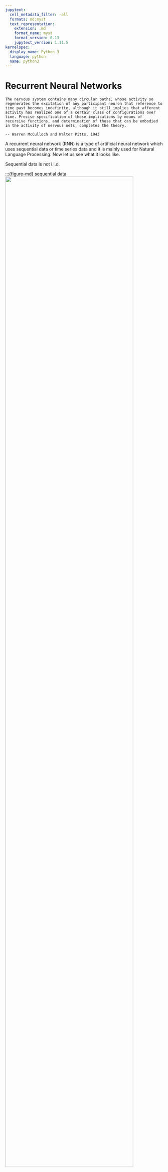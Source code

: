 ```yaml
---
jupytext:
  cell_metadata_filter: -all
  formats: md:myst
  text_representation:
    extension: .md
    format_name: myst
    format_version: 0.13
    jupytext_version: 1.11.5
kernelspec:
  display_name: Python 3
  language: python
  name: python3
---
```


# Recurrent Neural Networks


```{epigraph}
The nervous system contains many circular paths, whose activity so regenerates the excitation of any participant neuron that reference to time past becomes indefinite, although it still implies that afferent activity has realized one of a certain class of configurations over time. Precise specification of these implications by means of recursive functions, and determination of those that can be embodied in the activity of nervous nets, completes the theory.

-- Warren McCulloch and Walter Pitts, 1943
```


A recurrent neural network (RNN) is a type of artificial neural network which uses sequential data or time series data and it is mainly used for Natural Language Processing. Now let us see what it looks like.

Sequential data is not i.i.d.

:::{figure-md} sequential data
<img src="../../images/deep-learning/RNN/sequential_data.png" width="90%" class="bg-white mb-1">

sequential data
:::

And the RNNs use recurrent edge to update.

:::{figure-md} rnn1
<img src="../../images/deep-learning/RNN/rnn1.png" width="90%" class="bg-white mb-1">

RNN1
:::


If unroll over a sequence $(x_0,x_1,x_2)$

:::{figure-md} rnn2
<img src="../../images/deep-learning/RNN/rnn2.png" width="90%" class="bg-white mb-1">

RNN2
:::

Then, the input (w0,w1,...,wt) sequence of words ( 1-hot encoded ) and the output (w1,w2,...,wt+1) shifted sequence of words ( 1-hot encoded ) have the following relation.

:::{figure-md} rnn3
<img src="../../images/deep-learning/RNN/rnn3.png" width="90%" class="bg-white mb-1">

RNN3
:::

The input projection is $x_t = Emb(\omega_t) = E\omega_t$, the recurrent connection is $h_t = g(W^h h_t + x_t + b^h)$, and the output projection should be $y = softmax(W^o h_t + b^o)$.
The backpropagation of RNN is in this way:

:::{figure-md} rnn4
<img src="../../images/deep-learning/RNN/rnn4.png" width="90%" class="bg-white mb-1">

RNN4
:::

Let's make the backpropagation process more clearly.

First, we unfold a single-hidden layer RNN, and we can see the weight matrices $W_h$ in it.

:::{figure-md} backpropagation
<img src="../../images/deep-learning/RNN/bp_rnn1.png" width="90%" class="bg-white mb-1">

backpropagation for RNN
:::

Through the image, we can get the output:
- Net input: $z_h^{<t>} = W_hx x^{<t>} + W_hh h^{<t-1>} + b_h$
- Activation: $h^{<t>} = \sigma (z_h^{<t>})$
- Output: $z_y^<t> = W_yh h^{<t>} + b_y$, $y^{<t>} = \sigma(z_y^{<t>})$

After that, the loss is computed as the sum over all time steps: $L = \sum_{t=1}^T L^{<t>}$

```{note}
There are some key points:
- Similar as training very deep networks with tied parameters
- Example between $x_0$ and $y_2$: Wh is used twice
- Usually truncate the backprop after $T$ timesteps
- Difficulties to train long-term dependencies
```


### Code
```{code-cell}
# We implement an RNN in TensorFlow to predict spam/ham from texts

import os
import re
import io
import requests
import numpy as np
import matplotlib.pyplot as plt
import tensorflow as tf
from zipfile import ZipFile
from tensorflow.python.framework import ops
ops.reset_default_graph()

# Start a graph
sess = tf.Session()

# Set RNN parameters
epochs = 20
batch_size = 250
max_sequence_length = 25
rnn_size = 10
embedding_size = 50
min_word_frequency = 10
learning_rate = 0.0005
dropout_keep_prob = tf.placeholder(tf.float32)


# Download or open data
data_dir = 'temp'
data_file = 'text_data.txt'
if not os.path.exists(data_dir):
    os.makedirs(data_dir)

if not os.path.isfile(os.path.join(data_dir, data_file)):
    zip_url = 'http://archive.ics.uci.edu/ml/machine-learning-databases/00228/smsspamcollection.zip'
    r = requests.get(zip_url)
    z = ZipFile(io.BytesIO(r.content))
    file = z.read('SMSSpamCollection')
    # Format Data
    text_data = file.decode()
    text_data = text_data.encode('ascii', errors='ignore')
    text_data = text_data.decode().split('\n')

    # Save data to text file
    with open(os.path.join(data_dir, data_file), 'w') as file_conn:
        for text in text_data:
            file_conn.write("{}\n".format(text))
else:
    # Open data from text file
    text_data = []
    with open(os.path.join(data_dir, data_file), 'r') as file_conn:
        for row in file_conn:
            text_data.append(row)
    text_data = text_data[:-1]

text_data = [x.split('\t') for x in text_data if len(x) >= 1]
[text_data_target, text_data_train] = [list(x) for x in zip(*text_data)]


# Create a text cleaning function
def clean_text(text_string):
    text_string = re.sub(r'([^\s\w]|_|[0-9])+', '', text_string)
    text_string = " ".join(text_string.split())
    text_string = text_string.lower()
    return text_string


# Clean texts
text_data_train = [clean_text(x) for x in text_data_train]

# Change texts into numeric vectors
vocab_processor = tf.contrib.learn.preprocessing.VocabularyProcessor(max_sequence_length,
                                                                     min_frequency=min_word_frequency)
text_processed = np.array(list(vocab_processor.fit_transform(text_data_train)))

# Shuffle and split data
text_processed = np.array(text_processed)
text_data_target = np.array([1 if x == 'ham' else 0 for x in text_data_target])
shuffled_ix = np.random.permutation(np.arange(len(text_data_target)))
x_shuffled = text_processed[shuffled_ix]
y_shuffled = text_data_target[shuffled_ix]

# Split train/test set
ix_cutoff = int(len(y_shuffled)*0.80)
x_train, x_test = x_shuffled[:ix_cutoff], x_shuffled[ix_cutoff:]
y_train, y_test = y_shuffled[:ix_cutoff], y_shuffled[ix_cutoff:]
vocab_size = len(vocab_processor.vocabulary_)
print("Vocabulary Size: {:d}".format(vocab_size))
print("80-20 Train Test split: {:d} -- {:d}".format(len(y_train), len(y_test)))

# Create placeholders
x_data = tf.placeholder(tf.int32, [None, max_sequence_length])
y_output = tf.placeholder(tf.int32, [None])

# Create embedding
embedding_mat = tf.Variable(tf.random_uniform([vocab_size, embedding_size], -1.0, 1.0))
embedding_output = tf.nn.embedding_lookup(embedding_mat, x_data)

# Define the RNN cell
# tensorflow change >= 1.0, rnn is put into tensorflow.contrib directory. Prior version not test.
if tf.__version__[0] >= '1':
    cell = tf.contrib.rnn.BasicRNNCell(num_units=rnn_size)
else:
    cell = tf.nn.rnn_cell.BasicRNNCell(num_units=rnn_size)

output, state = tf.nn.dynamic_rnn(cell, embedding_output, dtype=tf.float32)
output = tf.nn.dropout(output, dropout_keep_prob)

# Get output of RNN sequence
output = tf.transpose(output, [1, 0, 2])
last = tf.gather(output, int(output.get_shape()[0]) - 1)

weight = tf.Variable(tf.truncated_normal([rnn_size, 2], stddev=0.1))
bias = tf.Variable(tf.constant(0.1, shape=[2]))
logits_out = tf.matmul(last, weight) + bias

# Loss function
losses = tf.nn.sparse_softmax_cross_entropy_with_logits(logits=logits_out, labels=y_output)
loss = tf.reduce_mean(losses)

accuracy = tf.reduce_mean(tf.cast(tf.equal(tf.argmax(logits_out, 1), tf.cast(y_output, tf.int64)), tf.float32))

optimizer = tf.train.RMSPropOptimizer(learning_rate)
train_step = optimizer.minimize(loss)

init = tf.global_variables_initializer()
sess.run(init)

train_loss = []
test_loss = []
train_accuracy = []
test_accuracy = []
# Start training
for epoch in range(epochs):

    # Shuffle training data
    shuffled_ix = np.random.permutation(np.arange(len(x_train)))
    x_train = x_train[shuffled_ix]
    y_train = y_train[shuffled_ix]
    num_batches = int(len(x_train)/batch_size) + 1
    # TO DO CALCULATE GENERATIONS ExACTLY
    for i in range(num_batches):
        # Select train data
        min_ix = i * batch_size
        max_ix = np.min([len(x_train), ((i+1) * batch_size)])
        x_train_batch = x_train[min_ix:max_ix]
        y_train_batch = y_train[min_ix:max_ix]
        
        # Run train step
        train_dict = {x_data: x_train_batch, y_output: y_train_batch, dropout_keep_prob:0.5}
        sess.run(train_step, feed_dict=train_dict)
        
    # Run loss and accuracy for training
    temp_train_loss, temp_train_acc = sess.run([loss, accuracy], feed_dict=train_dict)
    train_loss.append(temp_train_loss)
    train_accuracy.append(temp_train_acc)
    
    # Run Eval Step
    test_dict = {x_data: x_test, y_output: y_test, dropout_keep_prob:1.0}
    temp_test_loss, temp_test_acc = sess.run([loss, accuracy], feed_dict=test_dict)
    test_loss.append(temp_test_loss)
    test_accuracy.append(temp_test_acc)
    print('Epoch: {}, Test Loss: {:.2}, Test Acc: {:.2}'.format(epoch+1, temp_test_loss, temp_test_acc))
    
# Plot loss over time
epoch_seq = np.arange(1, epochs+1)
plt.plot(epoch_seq, train_loss, 'k--', label='Train Set')
plt.plot(epoch_seq, test_loss, 'r-', label='Test Set')
plt.title('Softmax Loss')
plt.xlabel('Epochs')
plt.ylabel('Softmax Loss')
plt.legend(loc='upper left')
plt.show()

# Plot accuracy over time
plt.plot(epoch_seq, train_accuracy, 'k--', label='Train Set')
plt.plot(epoch_seq, test_accuracy, 'r-', label='Test Set')
plt.title('Test Accuracy')
plt.xlabel('Epochs')
plt.ylabel('Accuracy')
plt.legend(loc='upper left')
plt.show()
```


---

## Your turn! 🚀

Practice the Recurrent Neural Networks by following this xxxx.

## Self study


## [optional] At the frontier of the research world


## Acknowledgments

Thanks to [Nick](https://github.com/nfmcclure) for creating the open-source course [tensorflow_cookbook](https://github.com/nfmcclure/tensorflow_cookbook) and [Sebastian Raschka](https://github.com/rasbt) for creating the open-sourse [stat453-deep-learning-ss20](https://github.com/rasbt/stat453-deep-learning-ss20). It inspires the majority of the content in this chapter.


---

```{bibliography}
:filter: docname in docnames
```